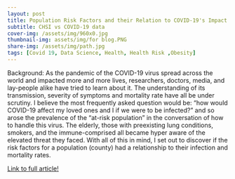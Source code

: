```yaml
---
layout: post
title: Population Risk Factors and their Relation to COVID-19's Impact
subtitle: CHSI vs COVID-19 data 
cover-img: /assets/img/960x0.jpg
thumbnail-img: assets/img/for blog.PNG
share-img: /assets/img/path.jpg
tags: [Covid 19, Data Science, Health, Health Risk ,Obesity]
---
```

Background:
As the pandemic of the COVID-19 virus spread across the world and impacted more and more lives, researchers, doctors, media, and lay-people alike have tried to learn about it. The understanding of its transmission, severity of symptoms and mortality rate have all be under scrutiny. I believe the most frequently asked question would be:
“how would COVID-19 affect my loved ones and I if we were to be infected?”
and so arose the prevalence of the “at-risk population” in the conversation of how to handle this virus. The elderly, those with preexisting lung conditions, smokers, and the immune-comprised all became hyper aware of the elevated threat they faced. With all of this in mind, I set out to discover if the risk factors for a population (county) had a relationship to their infection and mortality rates.

 [Link to full article!](https://medium.com/@timrocar/populous-risk-factors-and-their-relation-to-covid-19s-impact-977262885a34/) 
